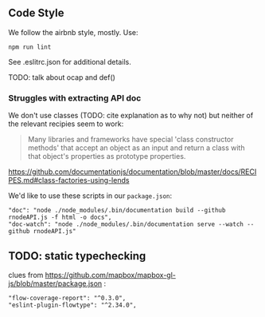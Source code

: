 ## Code Style

We follow the airbnb style, mostly. Use:

    npm run lint

See .eslitrc.json for additional details.

TODO: talk about ocap and def()

### Struggles with extracting API doc

We don't use classes (TODO: cite explanation as to why not)
but neither of the relevant recipies seem to work:

> Many libraries and frameworks have special 'class constructor
> methods' that accept an object as an input and return a class with
> that object's properties as prototype properties.

https://github.com/documentationjs/documentation/blob/master/docs/RECIPES.md#class-factories-using-lends


We'd like to use these scripts in our `package.json`:

    "doc": "node ./node_modules/.bin/documentation build --github rnodeAPI.js -f html -o docs",
    "doc-watch": "node ./node_modules/.bin/documentation serve --watch --github rnodeAPI.js"

## TODO: static typechecking

clues from https://github.com/mapbox/mapbox-gl-js/blob/master/package.json :

    "flow-coverage-report": "^0.3.0",
    "eslint-plugin-flowtype": "^2.34.0",
